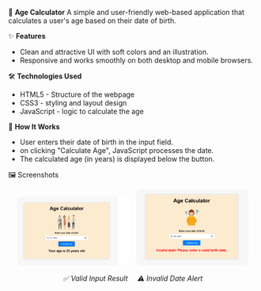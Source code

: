 🧮 **Age Calculator**
    A simple and user-friendly web-based application that calculates a user's age based on their date of birth.
    
✨ **Features**
- Clean and attractive UI with soft colors and an illustration.
- Responsive and works smoothly on both desktop and mobile browsers.

🛠️ **Technologies Used**
 - HTML5 - Structure of the webpage
 - CSS3 - styling and layout design
 - JavaScript - logic to calculate the age

🚀 **How It Works**
 - User enters their date of birth in the input field.
 - on clicking "Calculate Age", JavaScript processes the date.
 - The calculated age (in years) is displayed below the button.

🖼️ Screenshots

<p align="center"> <img src="./screenshot_valid.png" alt="Valid Age Calculation" width="45%" style="border-radius:10px; margin-right:10px;"/> <img src="./screenshot_invalid.png" alt="Invalid Date Example" width="45%" style="border-radius:10px;"/> </p> <p align="center"> <em>✅ Valid Input Result &nbsp;&nbsp;&nbsp; ⚠️ Invalid Date Alert</em> </p>



